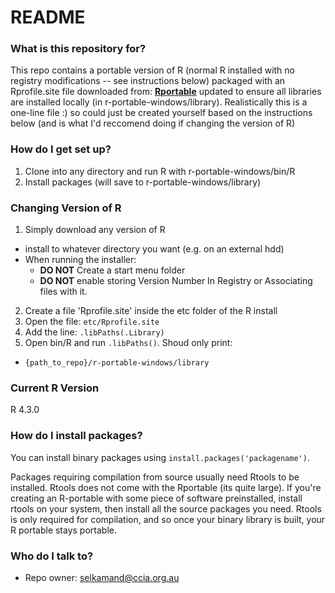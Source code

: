 # README #

### What is this repository for? ###

This repo contains a portable version of R (normal R installed with no registry modifications -- see instructions below) packaged with an Rprofile.site file downloaded from: [**Rportable**](https://sourceforge.net/projects/rportable/) updated to ensure all libraries are installed locally (in r-portable-windows/library). Realistically this is a one-line file :) so could just be created yourself based on the instructions below (and is what I'd reccomend doing if changing the version of R)

### How do I get set up? ###

1. Clone into any directory and run R with r-portable-windows/bin/R
2. Install packages (will save to r-portable-windows/library)

### Changing Version of R ###
1. Simply download any version of R
  * install to whatever directory you want (e.g. on an external hdd)
  * When running the installer:
    * **DO NOT** Create a start menu folder
    * **DO NOT** enable storing Version Number In Registry or Associating files with it.
2. Create a file 'Rprofile.site' inside the etc folder of the R install
3. Open the file: `etc/Rprofile.site`
5. Add the line: `.libPaths(.Library)`
6. Open bin/R and run `.libPaths()`. Shoud only print:
  * `{path_to_repo}/r-portable-windows/library`

### Current R Version
R 4.3.0

### How do I install packages?

You can install binary packages using `install.packages('packagename')`.

Packages requiring compilation from source usually need Rtools to be installed.
Rtools does not come with the Rportable (its quite large). If you're creating an R-portable with some piece of software preinstalled, install rtools on your system, then install all the source packages you need. Rtools is only required for compilation, and so once your binary library is built, your R portable stays portable.

### Who do I talk to? ###
* Repo owner: selkamand@ccia.org.au
